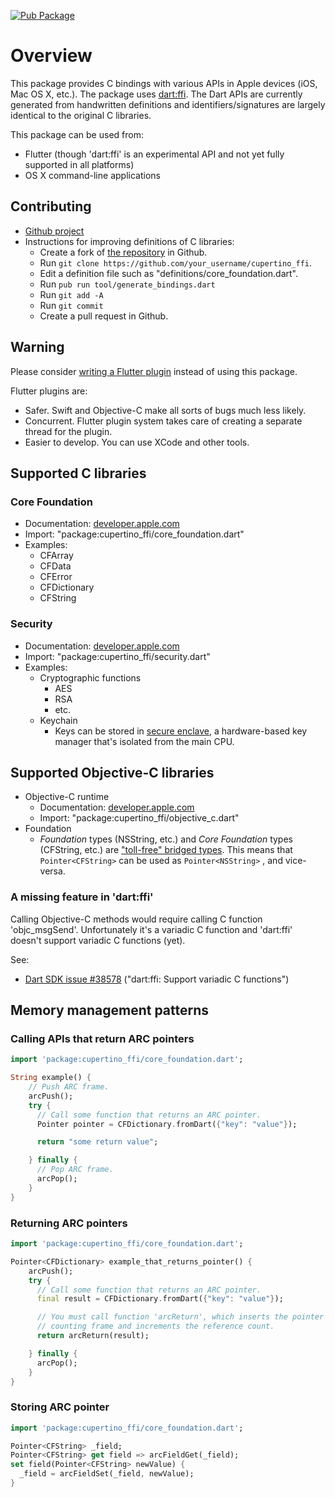 [![Pub Package](https://img.shields.io/pub/v/cupertino_ffi.svg)](https://pub.dartlang.org/packages/cupertino_ffi)

# Overview

This package provides C bindings with various APIs in Apple devices (iOS, Mac OS X, etc.). The
package uses [dart:ffi](https://dart.dev/guides/libraries/c-interop). The Dart APIs are currently
generated from handwritten definitions and identifiers/signatures are largely identical to the
original C libraries.

This package can be used from:
  * Flutter (though 'dart:ffi' is an experimental API and not yet fully supported in all platforms)
  * OS X command-line applications

## Contributing
  * [Github project](https://github.com/dart-interop/cupertino_ffi)
  * Instructions for improving definitions of C libraries:
    * Create a fork of [the repository](https://github.com/dart-interop/cupertino_ffi) in Github.
    * Run `git clone https://github.com/your_username/cupertino_ffi`.
    * Edit a definition file such as "definitions/core_foundation.dart".
    * Run `pub run tool/generate_bindings.dart`
    * Run `git add -A`
    * Run `git commit`
    * Create a pull request in Github.

## Warning
Please consider [writing a Flutter plugin](https://flutter.dev/docs/development/packages-and-plugins/developing-packages)
instead of using this package.

Flutter plugins are:
  * Safer. Swift and Objective-C make all sorts of bugs much less likely.
  * Concurrent. Flutter plugin system takes care of creating a separate thread for the plugin.
  * Easier to develop. You can use XCode and other tools.

## Supported C libraries
### Core Foundation
  * Documentation: [developer.apple.com](https://developer.apple.com/documentation/corefoundation)
  * Import: "package:cupertino_ffi/core_foundation.dart"
  * Examples:
    * CFArray
    * CFData
    * CFError
    * CFDictionary
    * CFString

### Security
  * Documentation: [developer.apple.com](https://developer.apple.com/documentation/security)
  * Import: "package:cupertino_ffi/security.dart"
  * Examples:
    * Cryptographic functions
      * AES
      * RSA
      * etc.
    * Keychain
      * Keys can be stored in [secure enclave](https://developer.apple.com/documentation/security/certificate_key_and_trust_services/keys/storing_keys_in_the_secure_enclave),
        a hardware-based key manager that's isolated from the main CPU.

## Supported Objective-C libraries
  * Objective-C runtime
    * Documentation: [developer.apple.com](https://developer.apple.com/documentation/objectivec/objective-c_runtime)
    * Import: "package:cupertino_ffi/objective_c.dart"
  * Foundation
    * _Foundation_ types (NSString, etc.) and _Core Foundation_ types (CFString,
    etc.) are ["toll-free" bridged types](https://developer.apple.com/library/archive/documentation/CoreFoundation/Conceptual/CFDesignConcepts/Articles/tollFreeBridgedTypes.html).
    This means that `Pointer<CFString>` can be used as `Pointer<NSString>` , and vice-versa.

### A missing feature in 'dart:ffi'
Calling Objective-C methods would require calling C function 'objc_msgSend'. Unfortunately it's a
variadic C function and 'dart:ffi' doesn't support variadic C functions (yet).

See:
  * [Dart SDK issue #38578](https://github.com/dart-lang/sdk/issues/38578) ("dart:ffi: Support variadic C functions")

## Memory management patterns
### Calling APIs that return ARC pointers
```dart
import 'package:cupertino_ffi/core_foundation.dart';

String example() {
    // Push ARC frame.
    arcPush();
    try {
      // Call some function that returns an ARC pointer.
      Pointer pointer = CFDictionary.fromDart({"key": "value"});

      return "some return value";

    } finally {
      // Pop ARC frame.
      arcPop();
    }
}
```

### Returning ARC pointers
```dart
import 'package:cupertino_ffi/core_foundation.dart';

Pointer<CFDictionary> example_that_returns_pointer() {
    arcPush();
    try {
      // Call some function that returns an ARC pointer.
      final result = CFDictionary.fromDart({"key": "value"});

      // You must call function 'arcReturn', which inserts the pointer into caller's reference
      // counting frame and increments the reference count.
      return arcReturn(result);

    } finally {
      arcPop();
    }
}
```


### Storing ARC pointer
```dart
import 'package:cupertino_ffi/core_foundation.dart';

Pointer<CFString> _field;
Pointer<CFString> get field => arcFieldGet(_field);
set field(Pointer<CFString> newValue) {
  _field = arcFieldSet(_field, newValue);
}
```